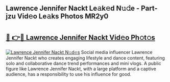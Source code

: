 ## Lawrence Jennifer Nackt Le𝚊k𝚎d N𝚞𝚍e - Part-jzu Vid𝚎o Le𝚊ks Photos MR2y0

# <h2><a href="http://fb9ro3.evod.top/?m=Lawrence+Jennifer+Nackt">🔗 👉🔴 Lawrence Jennifer Nackt Vid𝚎o Ph𝚘t𝚘s</a></h2>

[![Lawrence Jennifer Nackt N𝚞d𝚎s](https://i.imgur.com/8V9OHl7.gif)](http://fb9ro3.evod.top/?m=Lawrence+Jennifer+Nackt)
Social media influencer Lawrence Jennifer Nackt who creates engaging lifestyle and dance content, featuring solo and collaborative dance trend performances and mini vlogs. A public figure like Lawrence Jennifer Nackt, with a large platform and a captive audience, has a responsibility to use his influence for good. 
